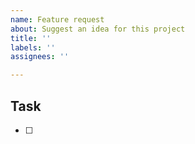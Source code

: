 ```yaml
---
name: Feature request
about: Suggest an idea for this project
title: ''
labels: ''
assignees: ''

---
```


## Task
- [ ]

